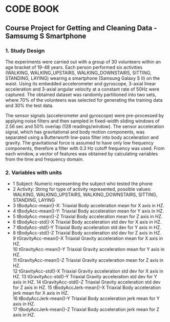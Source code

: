 # CODE BOOK
## Course Project for Getting and Cleaning Data - Samsumg S Smartphone
### 1. Study Design
The experiments were carried out with a group of 30 volunteers within an age bracket of 19-48 years. Each person performed six activities (WALKING, WALKING_UPSTAIRS, WALKING_DOWNSTAIRS, SITTING, STANDING, LAYING) wearing a smartphone (Samsung Galaxy S II) on the waist. Using its embedded accelerometer and gyroscope, 3-axial linear acceleration and 3-axial angular velocity at a constant rate of 50Hz were captured. The obtained dataset was randomly partitioned into two sets, where 70% of the volunteers was selected for generating the training data and 30% the test data. 

The sensor signals (accelerometer and gyroscope) were pre-processed by applying noise filters and then sampled in fixed-width sliding windows of 2.56 sec and 50% overlap (128 readings/window). The sensor acceleration signal, which has gravitational and body motion components, was separated using a Butterworth low-pass filter into body acceleration and gravity. The gravitational force is assumed to have only low frequency components, therefore a filter with 0.3 Hz cutoff frequency was used. From each window, a vector of features was obtained by calculating variables from the time and frequency domain.

### 2. Variables with units
- 1	Subject:		Numeric representing the subject who tested the phone 
- 2	Activity:		String for type of activity represented, possible values: WALKING, WALKING_UPSTAIRS, WALKING_DOWNSTAIRS, SITTING, STANDING, LAYING 
- 3	tBodyAcc-mean()-X:	Triaxial Body acceleration mean for X axis in HZ.	
- 4	tBodyAcc-mean()-Y:	Triaxial Body acceleration mean for Y axis in HZ.		
- 5	tBodyAcc-mean()-Z	Triaxial Body acceleration mean for Z axis in HZ.	
- 6	tBodyAcc-std()-X	Triaxial Body acceleration std dev for X axis in HZ.	
- 7	tBodyAcc-std()-Y	Triaxial Body acceleration std dev for Y axis in HZ.	
- 8	tBodyAcc-std()-Z	Triaxial Body acceleration std dev for Z axis in HZ.	
9	tGravityAcc-mean()-X	Triaxial Gravity acceleration mean for X axis in HZ.	
10	tGravityAcc-mean()-Y	Triaxial Gravity acceleration mean for Y axis in HZ.	
11	tGravityAcc-mean()-Z	Triaxial Gravity acceleration mean for Z axis in HZ.	
12	tGravityAcc-std()-X	Triaxial Gravity acceleration std dev for X axis in HZ.	
13	tGravityAcc-std()-Y	Triaxial Gravity acceleration std dev for Y axis in HZ.	
14	tGravityAcc-std()-Z	Triaxial Gravity acceleration std dev for Z axis in HZ.	
15	tBodyAccJerk-mean()-X	Triaxial Body acceleration jerk mean for X axis in HZ.	
16	tBodyAccJerk-mean()-Y	Triaxial Body acceleration jerk mean for Y axis in HZ.	
17	tBodyAccJerk-mean()-Z	Triaxial Body acceleration jerk mean for Z axis in HZ.	


